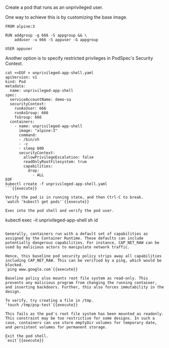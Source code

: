 

Create a pod that runs as an unprivileged user.

One way to achieve this is by customizing the base image.

```
FROM alpine:3

RUN addgroup -g 666 -S appgroup && \
    adduser -u 666 -S appuser -G appgroup

USER appuser
```

Another option is to specify restricted privileges in PodSpec's Security Context. 
```
cat <<EOF > unprivileged-app-shell.yaml
apiVersion: v1
kind: Pod
metadata:
  name: unprivileged-app-shell
spec:
  serviceAccountName: demo-sa
  securityContext:
    runAsUser: 666
    runAsGroup: 666
    fsGroup: 666
  containers:
    - name: unprivileged-app-shell
      image: "alpine:3"
      command:
      - /bin/sh
      - -c
      - sleep 600
      securityContext:
        allowPrivilegeEscalation: false
        readOnlyRootFilesystem: true
        capabilities:
          drop:
            - ALL
EOF
kubectl create -f unprivileged-app-shell.yaml
```{{execute}}

Verify the pod is in running state, and then Ctrl-C to break.
`watch 'kubectl get pods'`{{execute}}

Exec into the pod shell and verify the pod user.
```
kubectl exec -it unprivileged-app-shell sh
id
```{{execute}}

Generally, containers run with a default set of capabilities as assigned by the Container Runtime. These defaults can include potentially dangerous capabilities. For instance, CAP_NET_RAW can be used by malicious actors to manipulate network traffic.

Hence, this baseline pod security policy strips away all capabilities including CAP_NET_RAW. This can be verified by a ping, which would be blocked.
`ping www.google.com`{{execute}}

Baseline policy also mounts root file system as read-only. This prevents any malicious program from changing the running container, and inserting backdoors. Further, this also forces immutability in the design.

To verify, try creating a file in /tmp.
`touch /tmp/psp-test`{{execute}}

This fails as the pod's root file system has been mounted as readonly. This constraint may be too restrictive for some designs. In such a case, containers can use store emptyDir volumes for temporary date, and persistent volumes for permanent storage.

Exit the pod shell.
`exit`{{execute}}
